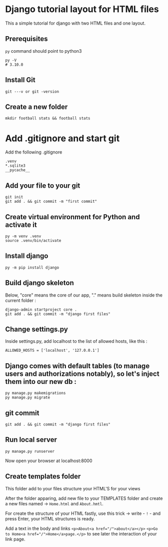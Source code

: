 # Django tutorial layout for HTML files 

This a simple tutorial for django with two HTML files and one layout.

## Prerequisites

`py` command should point to python3

```shell
py -V
# 3.10.0
```

## Install Git

```
git ---v or git -version
```

## Create a new folder

```shell
mkdir football stats && football stats
```
# Add .gitignore and start git

Add the following .gitignore

```shell
.venv
*.sqlite3
__pycache__
```

## Add your file to your git 

```shell
git init
git add . && git commit -m "first commit"
```

## Create virtual environment for Python and activate it

```shell
py -m venv .venv
source .venv/bin/activate
```

## Install django 

```shell
py -m pip install django
```

## Build django skeleton

Below, "core" means the core of our app, "." means build skeleton inside the current folder :

```shell
django-admin startproject core .
git add . && git commit -m "django first files"
```

## Change settings.py

Inside settings.py, add localhost to the list of allowed hosts, like this :

```
ALLOWED_HOSTS = ['localhost', '127.0.0.1']
```

## Django comes with default tables (to manage users and authorizations notably), so let's inject them into our new db :

```
py manage.py makemigrations 
py manage.py migrate 
```

## git commit

```
git add . && git commit -m "django first files"
```

## Run local server ##
```
py manage.py runserver
```
Now open your browser at localhost:8000


## Create templates folder

This folder add to your files structure your HTML'S for your views

After the folder apparing, add new file to your TEMPLATES folder and create a new files named -> `Home.html` and `About.hmtl`.

For create the structure of your HTML fastly, use this trick -> write - `!` - and press Enter, your HTML structures is ready.

Add a text in the body and links `<p>About<a href="/">about</a></p>`  `<p>Go to Home<a href="/">Home</a>page.</p>` to see later the interaction of your link page.

```